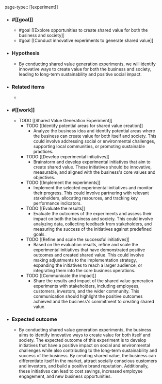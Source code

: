 page-type:: [[experiment]]



  - ### #[[goal]]
    - #goal [[Explore opportunities to create shared value for both the business and society]]
    - #goal [[Conduct innovative experiments to generate shared value]]
  - ### Hypothesis
    - By conducting shared value generation experiments, we will identify innovative ways to create value for both the business and society, leading to long-term sustainability and positive social impact.
  - ### Related items
    - 
  - ### #[[work]]
    - TODO [[Shared Value Generation Experiment]]
      - TODO [[Identify potential areas for shared value creation]]
        - Analyze the business idea and identify potential areas where the business can create value for both itself and society. This could involve addressing social or environmental challenges, supporting local communities, or promoting sustainable practices.
      - TODO [[Develop experimental initiatives]]
        - Brainstorm and develop experimental initiatives that aim to create shared value. These initiatives should be innovative, measurable, and aligned with the business's core values and objectives.
      - TODO [[Implement the experiments]]
        - Implement the selected experimental initiatives and monitor their progress. This could involve partnering with relevant stakeholders, allocating resources, and tracking key performance indicators.
      - TODO [[Evaluate the results]]
        - Evaluate the outcomes of the experiments and assess their impact on both the business and society. This could involve analyzing data, collecting feedback from stakeholders, and measuring the success of the initiatives against predefined goals.
      - TODO [[Refine and scale the successful initiatives]]
        - Based on the evaluation results, refine and scale the experimental initiatives that have demonstrated positive outcomes and created shared value. This could involve making adjustments to the implementation strategy, expanding the initiatives to reach a larger audience, or integrating them into the core business operations.
      - TODO [[Communicate the impact]]
        - Share the results and impact of the shared value generation experiments with stakeholders, including employees, customers, investors, and the wider community. This communication should highlight the positive outcomes achieved and the business's commitment to creating shared value.
  - ### Expected outcome
    - By conducting shared value generation experiments, the business aims to identify innovative ways to create value for both itself and society. The expected outcome of this experiment is to develop initiatives that have a positive impact on social and environmental challenges while also contributing to the long-term sustainability and success of the business. By creating shared value, the business can differentiate itself in the market, attract socially conscious customers and investors, and build a positive brand reputation. Additionally, these initiatives can lead to cost savings, increased employee engagement, and new business opportunities.
